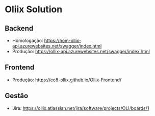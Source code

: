 # Oliix Solution


## Backend

  - Homologação: https://hom-ollix-api.azurewebsites.net/swagger/index.html
  - Produção: https://ollix-api.azurewebsites.net/swagger/index.html

## Frontend

  - Produção: https://ec8-ollix.github.io/Ollix-Frontend/



## Gestão

  - Jira: https://ollix.atlassian.net/jira/software/projects/OLI/boards/1
